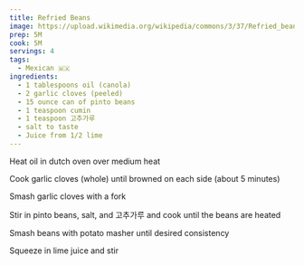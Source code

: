 ```yaml
---
title: Refried Beans
image: https://upload.wikimedia.org/wikipedia/commons/3/37/Refried_beans.jpg
prep: 5M
cook: 5M
servings: 4
tags:
  - Mexican 🇲🇽
ingredients:
  - 1 tablespoons oil (canola)
  - 2 garlic cloves (peeled)
  - 15 ounce can of pinto beans
  - 1 teaspoon cumin
  - 1 teaspoon 고추가루
  - salt to taste
  - Juice from 1/2 lime
---
```

Heat oil in dutch oven over medium heat

Cook garlic cloves (whole) until browned on each side (about 5 minutes)

Smash garlic cloves with a fork

Stir in pinto beans, salt, and 고추가루 and cook until the beans are heated

Smash beans with potato masher until desired consistency

Squeeze in lime juice and stir